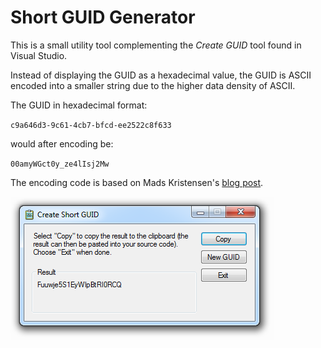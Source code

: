 # Short GUID Generator

This is a small utility tool complementing the _Create GUID_ tool found in Visual Studio.

Instead of displaying the GUID as a hexadecimal value, the GUID is ASCII encoded into a smaller string due to the higher data density of ASCII.

The GUID in hexadecimal format:

`c9a646d3-9c61-4cb7-bfcd-ee2522c8f633`

would after encoding be:

`00amyWGct0y_ze4lIsj2Mw`


The encoding code is based on Mads Kristensen's [blog post](http://madskristensen.net/post/a-shorter-and-url-friendly-guid).

![Application snapshot](design/ApplicationSnapshot.png)